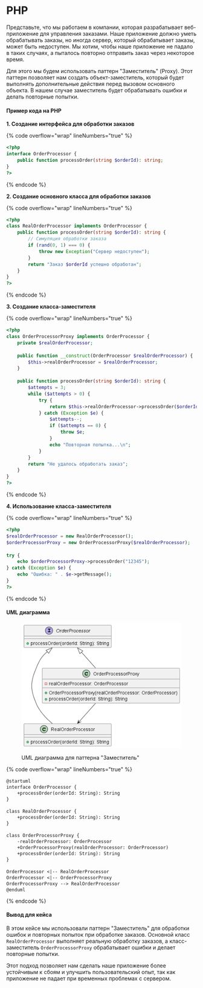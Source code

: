 # PHP

Представьте, что мы работаем в компании, которая разрабатывает веб-приложение для управления заказами. Наше приложение должно уметь обрабатывать заказы, но иногда сервер, который обрабатывает заказы, может быть недоступен. Мы хотим, чтобы наше приложение не падало в таких случаях, а пыталось повторно отправить заказ через некоторое время.

Для этого мы будем использовать паттерн "Заместитель" (Proxy). Этот паттерн позволяет нам создать объект-заместитель, который будет выполнять дополнительные действия перед вызовом основного объекта. В нашем случае заместитель будет обрабатывать ошибки и делать повторные попытки.

#### Пример кода на PHP

**1. Создание интерфейса для обработки заказов**

{% code overflow="wrap" lineNumbers="true" %}
```php
<?php
interface OrderProcessor {
    public function processOrder(string $orderId): string;
}
?>
```
{% endcode %}

**2. Создание основного класса для обработки заказов**

{% code overflow="wrap" lineNumbers="true" %}
```php
<?php
class RealOrderProcessor implements OrderProcessor {
    public function processOrder(string $orderId): string {
        // Симуляция обработки заказа
        if (rand(0, 1) === 0) {
            throw new Exception("Сервер недоступен");
        }
        return "Заказ $orderId успешно обработан";
    }
}
?>
```
{% endcode %}

**3. Создание класса-заместителя**

{% code overflow="wrap" lineNumbers="true" %}
```php
<?php
class OrderProcessorProxy implements OrderProcessor {
    private $realOrderProcessor;

    public function __construct(OrderProcessor $realOrderProcessor) {
        $this->realOrderProcessor = $realOrderProcessor;
    }

    public function processOrder(string $orderId): string {
        $attempts = 3;
        while ($attempts > 0) {
            try {
                return $this->realOrderProcessor->processOrder($orderId);
            } catch (Exception $e) {
                $attempts--;
                if ($attempts == 0) {
                    throw $e;
                }
                echo "Повторная попытка...\n";
            }
        }
        return "Не удалось обработать заказ";
    }
}
?>
```
{% endcode %}

**4. Использование класса-заместителя**

{% code overflow="wrap" lineNumbers="true" %}
```php
<?php
$realOrderProcessor = new RealOrderProcessor();
$orderProcessorProxy = new OrderProcessorProxy($realOrderProcessor);

try {
    echo $orderProcessorProxy->processOrder("12345");
} catch (Exception $e) {
    echo "Ошибка: " . $e->getMessage();
}
?>
```
{% endcode %}

#### UML диаграмма

<figure><img src="../../../../../.gitbook/assets/image (1) (1) (1) (1).png" alt=""><figcaption><p>UML диаграмма для паттерна "Заместитель"</p></figcaption></figure>

{% code overflow="wrap" lineNumbers="true" %}
```plantuml
@startuml
interface OrderProcessor {
    +processOrder(orderId: String): String
}

class RealOrderProcessor {
    +processOrder(orderId: String): String
}

class OrderProcessorProxy {
    -realOrderProcessor: OrderProcessor
    +OrderProcessorProxy(realOrderProcessor: OrderProcessor)
    +processOrder(orderId: String): String
}

OrderProcessor <|-- RealOrderProcessor
OrderProcessor <|-- OrderProcessorProxy
OrderProcessorProxy --> RealOrderProcessor
@enduml
```
{% endcode %}

#### Вывод для кейса

В этом кейсе мы использовали паттерн "Заместитель" для обработки ошибок и повторных попыток при обработке заказов. Основной класс `RealOrderProcessor` выполняет реальную обработку заказов, а класс-заместитель `OrderProcessorProxy` обрабатывает ошибки и делает повторные попытки.

Этот подход позволяет нам сделать наше приложение более устойчивым к сбоям и улучшить пользовательский опыт, так как приложение не падает при временных проблемах с сервером.
